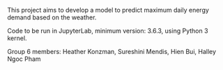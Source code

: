 This project aims to develop a model to predict maximum daily energy demand based on the weather.

Code to be run in JupyterLab, minimum version: 3.6.3, using Python 3 kernel. 

Group 6 members:
Heather Konzman, 
Sureshini Mendis, 
Hien Bui, 
Halley Ngoc Pham
